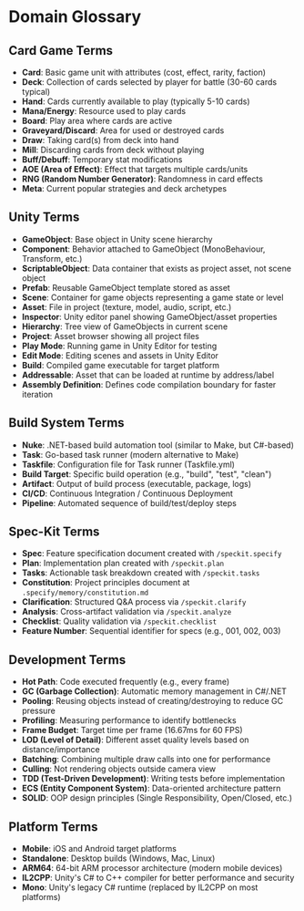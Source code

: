 # Domain Glossary

## Card Game Terms
- **Card**: Basic game unit with attributes (cost, effect, rarity, faction)
- **Deck**: Collection of cards selected by player for battle (30-60 cards typical)
- **Hand**: Cards currently available to play (typically 5-10 cards)
- **Mana/Energy**: Resource used to play cards
- **Board**: Play area where cards are active
- **Graveyard/Discard**: Area for used or destroyed cards
- **Draw**: Taking card(s) from deck into hand
- **Mill**: Discarding cards from deck without playing
- **Buff/Debuff**: Temporary stat modifications
- **AOE (Area of Effect)**: Effect that targets multiple cards/units
- **RNG (Random Number Generator)**: Randomness in card effects
- **Meta**: Current popular strategies and deck archetypes

## Unity Terms
- **GameObject**: Base object in Unity scene hierarchy
- **Component**: Behavior attached to GameObject (MonoBehaviour, Transform, etc.)
- **ScriptableObject**: Data container that exists as project asset, not scene object
- **Prefab**: Reusable GameObject template stored as asset
- **Scene**: Container for game objects representing a game state or level
- **Asset**: File in project (texture, model, audio, script, etc.)
- **Inspector**: Unity editor panel showing GameObject/asset properties
- **Hierarchy**: Tree view of GameObjects in current scene
- **Project**: Asset browser showing all project files
- **Play Mode**: Running game in Unity Editor for testing
- **Edit Mode**: Editing scenes and assets in Unity Editor
- **Build**: Compiled game executable for target platform
- **Addressable**: Asset that can be loaded at runtime by address/label
- **Assembly Definition**: Defines code compilation boundary for faster iteration

## Build System Terms
- **Nuke**: .NET-based build automation tool (similar to Make, but C#-based)
- **Task**: Go-based task runner (modern alternative to Make)
- **Taskfile**: Configuration file for Task runner (Taskfile.yml)
- **Build Target**: Specific build operation (e.g., "build", "test", "clean")
- **Artifact**: Output of build process (executable, package, logs)
- **CI/CD**: Continuous Integration / Continuous Deployment
- **Pipeline**: Automated sequence of build/test/deploy steps

## Spec-Kit Terms
- **Spec**: Feature specification document created with `/speckit.specify`
- **Plan**: Implementation plan created with `/speckit.plan`
- **Tasks**: Actionable task breakdown created with `/speckit.tasks`
- **Constitution**: Project principles document at `.specify/memory/constitution.md`
- **Clarification**: Structured Q&A process via `/speckit.clarify`
- **Analysis**: Cross-artifact validation via `/speckit.analyze`
- **Checklist**: Quality validation via `/speckit.checklist`
- **Feature Number**: Sequential identifier for specs (e.g., 001, 002, 003)

## Development Terms
- **Hot Path**: Code executed frequently (e.g., every frame)
- **GC (Garbage Collection)**: Automatic memory management in C#/.NET
- **Pooling**: Reusing objects instead of creating/destroying to reduce GC pressure
- **Profiling**: Measuring performance to identify bottlenecks
- **Frame Budget**: Target time per frame (16.67ms for 60 FPS)
- **LOD (Level of Detail)**: Different asset quality levels based on distance/importance
- **Batching**: Combining multiple draw calls into one for performance
- **Culling**: Not rendering objects outside camera view
- **TDD (Test-Driven Development)**: Writing tests before implementation
- **ECS (Entity Component System)**: Data-oriented architecture pattern
- **SOLID**: OOP design principles (Single Responsibility, Open/Closed, etc.)

## Platform Terms
- **Mobile**: iOS and Android target platforms
- **Standalone**: Desktop builds (Windows, Mac, Linux)
- **ARM64**: 64-bit ARM processor architecture (modern mobile devices)
- **IL2CPP**: Unity's C# to C++ compiler for better performance and security
- **Mono**: Unity's legacy C# runtime (replaced by IL2CPP on most platforms)
